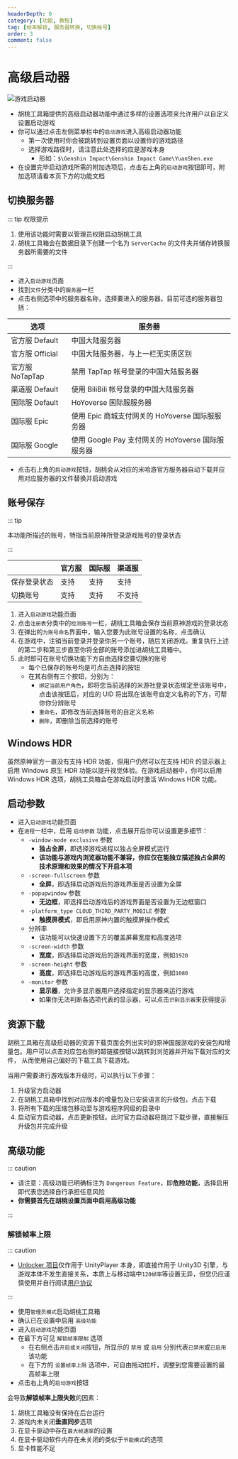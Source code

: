 ```yaml
---
headerDepth: 0
category: [功能, 教程]
tag: [帧率解锁, 服务器转换, 切换帐号]
order: 3
comment: false
---
```


# 高级启动器

![游戏启动器](https://img.alicdn.com/imgextra/i4/1797064093/O1CN014YLRnj1g6e0zQaBl6_!!1797064093.png_.webp)

- 胡桃工具箱提供的高级启动器功能中通过多样的设置选项来允许用户以自定义设置启动游戏
- 你可以通过点击左侧菜单栏中的`启动游戏`进入高级启动器功能
  - 第一次使用时你会被跳转到设置页面以设置你的游戏路径
  - 选择游戏路径时，请注意此处选择的应是游戏本身
    - 形如：`$\Genshin Impact\Genshin Impact Game\YuanShen.exe`
- 在设置完毕启动游戏所需的附加选项后，点击右上角的`启动游戏`按钮即可，附加选项请看本页下方的功能文档

## 切换服务器

::: tip 权限提示

1. 使用该功能时需要以管理员权限启动胡桃工具
2. 胡桃工具箱会在数据目录下创建一个名为 `ServerCache` 的文件夹并储存转换服务器所需要的文件

:::

- 进入`启动游戏`页面
- 找到`文件`分类中的`服务器`一栏
- 点击右侧选项中的服务器名称，选择要进入的服务器。目前可选的服务器包括：

| 选项            | 服务器                                            |
| --------------- | ------------------------------------------------- |
| 官方服 Default  | 中国大陆服务器                                    |
| 官方服 Official | 中国大陆服务器，与上一栏无实质区别                |
| 官方服 NoTapTap | 禁用 TapTap 帐号登录的中国大陆服务器              |
| 渠道服 Default  | 使用 BiliBili 帐号登录的中国大陆服务器            |
| 国际服 Default  | HoYoverse 国际服服务器                            |
| 国际服 Epic     | 使用 Epic 商城支付网关的 HoYoverse 国际服服务器   |
| 国际服 Google   | 使用 Google Pay 支付网关的 HoYoverse 国际服服务器 |

- 点击右上角的`启动游戏`按钮，胡桃会从对应的米哈游官方服务器自动下载并应用对应服务器的文件替换并启动游戏

## 账号保存

::: tip

本功能所描述的账号，特指当前原神所登录游戏账号的登录状态

:::

|              | 官方服 | 国际服 | 渠道服 |
| ------------ | ------ | ------ | ------ |
| 保存登录状态 | 支持   | 支持   | 支持   |
| 切换账号     | 支持   | 支持   | 不支持 |

1. 进入`启动游戏`功能页面
2. 点击`注册表`分类中的`检测账号`一栏，胡桃工具箱会保存当前原神游戏的登录状态
3. 在弹出的`为账号命名`界面中，输入您要为此账号设置的名称，点击确认
4. 在游戏中，注销当前登录并登录你另一个账号，随后关闭游戏。重复执行上述的第二步和第三步直至你将全部的账号添加进胡桃工具箱中。
5. 此时即可在账号切换功能下方自由选择您要切换的账号
   - 每个已保存的账号均是可点击选择的按钮
   - 在其右侧有三个按钮，分别为：
     - `绑定当前用户角色`，即将您当前选择的米游社登录状态绑定至该账号中，点击该按钮后，对应的 UID 将出现在该账号自定义名称的下方，可帮你你分辨账号
     - `重命名`，即修改当前选择账号的自定义名称
     - `删除`，即删除当前选择的账号

## Windows HDR

虽然原神官方一直没有支持 HDR 功能，但用户仍然可以在支持 HDR 的显示器上启用 Windows 原生 HDR 功能以提升视觉体验。在游戏启动器中，你可以启用 Windows HDR 选项，胡桃工具箱会在游戏启动时激活 Windows HDR 功能。

## 启动参数

- 进入`启动游戏`功能页面
- 在`进程`一栏中，启用 `启动参数` 功能，点击展开后你可以设置更多细节：
  - `-window-mode exclusive` 参数
    - **独占全屏**，即选择游戏进程以独占全屏模式运行
    - **该功能与游戏内浏览器功能不兼容，你应仅在能独立描述独占全屏的技术原理和效果的情况下开启本项**
  - `-screen-fullscreen` 参数
    - **全屏**，即选择启动游戏后的游戏界面是否设置为全屏
  - `-popupwindow` 参数
    - **无边框**，即选择启动游戏后的游戏界面是否设置为无边框窗口
  - `-platform_type CLOUD_THIRD_PARTY_MOBILE` 参数
    - **触摸屏模式**，即启用原神内置的触摸屏操作模式
  - 分辨率
    - 该功能可以快速设置下方的覆盖屏幕宽度和高度选项
  - `-screen-width` 参数
    - **宽度**，即选择启动游戏后的游戏界面的宽度，例如`1920`
  - `-screen-height` 参数
    - **高度**，即选择启动游戏后的游戏界面的高度，例如`1080`
  - `-monitor` 参数
    - **显示器**，允许多显示器用户选择指定的显示器来运行游戏
    - 如果你无法判断各选项代表的显示器，可以点击`识别显示器`来获得提示

## 资源下载

胡桃工具箱在高级启动器的资源下载页面会列出实时的原神国服游戏的安装包和增量包。用户可以点击对应包右侧的超链接按钮以跳转到浏览器并开始下载对应的文件，
从而使用自己偏好的下载工具下载游戏。

当用户需要进行游戏版本升级时，可以执行以下步骤：

1. 升级官方启动器
2. 在胡桃工具箱中找到对应版本的增量包及已安装语言的升级包，点击下载
3. 将所有下载的压缩包移动至与游戏程序同级的目录中
4. 启动官方启动器，点击更新按钮。此时官方启动器将跳过下载步骤，直接解压升级包并完成升级

## 高级功能

::: caution

- 请注意：高级功能已明确标注为 `Dangerous Feature`，即**危险功能**，选择启用即代表您选择自行承担任意风险
- **你需要首先在胡桃设置页面中启用高级功能**

:::

### 解锁帧率上限

::: caution

- [Unlocker 项目](https://github.com/DGP-Studio/Unlocker)仅作用于 UnityPlayer 本身，即直接作用于 Unity3D 引擎，与游戏本体不发生直接关系，本质上与移动端中`120帧率`等设置无异，但您仍应谨慎使用并自行阅读[用户协议](../statements/tos.md)

:::

- 使用`管理员模式`启动胡桃工具箱
- 确认已在设置中启用 `高级功能`
- 进入`启动游戏`功能页面
- 在最下方可见 `解锁帧率限制` 选项
  - 在右侧点击`开启或关闭`按钮，所显示的 `禁用` 或 `启用` 分别代表`已禁用`或`已启用`该功能
  - 在下方的 `设置帧率上限` 选项中，可自由拖动拉杆，调整到您需要设置的最高帧率上限
- 点击右上角的`启动游戏`按钮

会导致**解锁帧率上限失败**的因素：

1. 胡桃工具箱没有保持在后台运行
2. 游戏内未关闭**垂直同步**选项
3. 在显卡驱动中存在`最大帧速率`的设置
4. 在显卡驱动软件内存在未关闭的类似于`节能模式`的选项
5. 显卡性能不足
